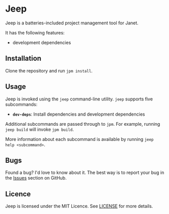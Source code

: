 # Jeep

Jeep is a batteries-included project management tool for Janet.

It has the following features:

- development dependencies

## Installation

Clone the repository and run `jpm install`.

## Usage

Jeep is invoked using the `jeep` command-line utility. `jeep` supports five
subcommands:

- **`dev-deps`**: Install dependencies and development dependencies

Additional subcommands are passed through to `jpm`. For example, running `jeep
build` will invoke `jpm build`.

More information about each subcommand is available by running `jeep help
<subcommand>`.

## Bugs

Found a bug? I'd love to know about it. The best way is to report your bug in
the [Issues][] section on GitHub.

[Issues]: https://github.com/pyrmont/jeep/issues

## Licence

Jeep is licensed under the MIT Licence. See [LICENSE][] for more details.

[LICENSE]: https://github.com/pyrmont/jeep/blob/master/LICENSE
